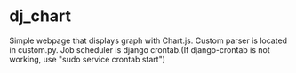 # dj_chart
Simple webpage that displays graph with Chart.js.
Custom parser is located in custom.py.
Job scheduler is django crontab.(If django-crontab is not working, use "sudo service crontab start") 
